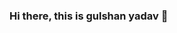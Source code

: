 ### Hi there, this is gulshan yadav 👋

<!--gulshanyadav01/gulshanyadav01** is a ✨ _special_ ✨ repository because its `README.md` (this file) appears on your GitHub profile.

Here are some ideas to get you started:

- 🔭 I’m currently working on full stack web development.
- 🌱 I’m currently learning node js 
- 👯 I’m looking to collaborate on 
- 🤔 I’m looking for help with open source project
- 💬 Ask me about anything 
- 📫 How to reach me about.
- 😄 Pronouns: he/his.
- ⚡ Fun fact: this is gulshan.
<img src = "https://i.picsum.photos/id/958/200/300.jpg?hmac=oCwv3AFzS5VqZv3nvDJ3H5RzcDH2OiL2g-GGwWL5fsI" alt = "image">

